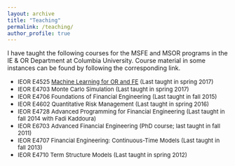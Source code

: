 ```yaml
---
layout: archive
title: "Teaching"
permalink: /teaching/
author_profile: true
---
```


<!---
{% include base_path %}

{% for post in site.teaching reversed %}
  {% include archive-single.html %}
{% endfor %}
--->

I have taught the following courses for the MSFE and MSOR programs in the IE & OR Department at Columbia University. Course material in some instances can be found by following the corresponding link.

* <font size = "-1"> IEOR E4525  [Machine Learning for OR and FE](ml-orfe) (Last taught in spring 2017) </font>
* <font size = "-1"> IEOR E4703  Monte Carlo Simulation  (Last taught in spring 2017) </font>
* <font size = "-1"> IEOR E4706  Foundations of Financial Engineering (Last taught in fall 2015) </font>
* <font size = "-1"> IEOR E4602  Quantitative Risk Management (Last taught in spring 2016) </font>
* <font size = "-1"> IEOR E4728  Advanced Programming for Financial Engineering (Last taught in fall 2014 with Fadi Kaddoura) </font>
* <font size = "-1"> IEOR E6703  Advanced Financial Engineering (PhD course; last taught in fall 2011) </font>
* <font size = "-1"> IEOR E4707  Financial Engineering: Continuous-Time Models (Last taught in fall 2013) </font>
* <font size = "-1"> IEOR E4710  Term Structure Models (Last taught in spring 2012) </font>

